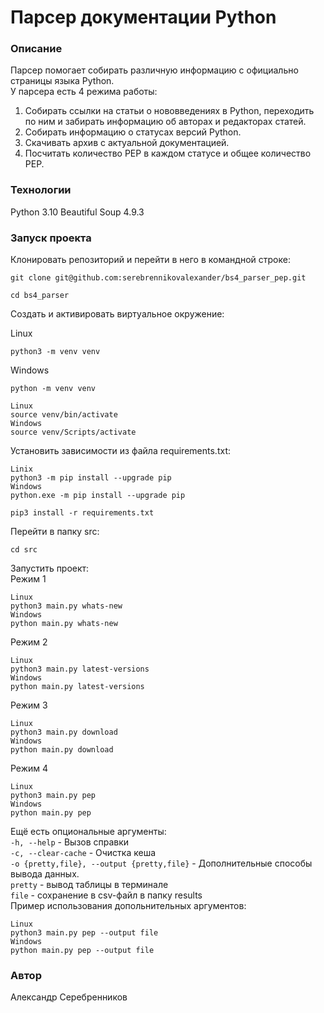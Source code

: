 # Парсер документации Python
### Описание
Парсер помогает собирать различную информацию с официально страницы языка Python.\
У парсера есть 4 режима работы:
1. Собирать ссылки на статьи о нововведениях в Python, переходить по ним и забирать информацию об авторах и редакторах статей.
2. Собирать информацию о статусах версий Python.
3. Скачивать архив с актуальной документацией.
4. Посчитать количество PEP в каждом статусе и общее количество PEP.
### Технологии
Python 3.10
Beautiful Soup 4.9.3
### Запуск проекта
Клонировать репозиторий и перейти в него в командной строке:

```
git clone git@github.com:serebrennikovalexander/bs4_parser_pep.git
```

```
cd bs4_parser
```

Cоздать и активировать виртуальное окружение:

Linux
```
python3 -m venv venv
```
Windows
```
python -m venv venv
```

```
Linux
source venv/bin/activate
Windows
source venv/Scripts/activate
```

Установить зависимости из файла requirements.txt:

```
Linix
python3 -m pip install --upgrade pip
Windows
python.exe -m pip install --upgrade pip
```

```
pip3 install -r requirements.txt
```

Перейти в папку src:

```
cd src
```

Запустить проект:\
Режим 1
```
Linux
python3 main.py whats-new
Windows
python main.py whats-new
```
Режим 2
```
Linux
python3 main.py latest-versions
Windows
python main.py latest-versions
```
Режим 3
```
Linux
python3 main.py download
Windows
python main.py download
```
Режим 4
```
Linux
python3 main.py pep
Windows
python main.py pep
```
Ещё есть опциональные аргументы:\
```-h, --help``` - Вызов справки\
```-c, --clear-cache``` - Очистка кеша\
```-o {pretty,file}, --output {pretty,file}``` - Дополнительные способы вывода данных.\
```pretty``` - вывод таблицы в терминале\
```file``` - сохранение в csv-файл в папку results\
Пример использования допольнительных аргументов:
```
Linux
python3 main.py pep --output file
Windows
python main.py pep --output file
```
### Автор
Александр Серебренников
